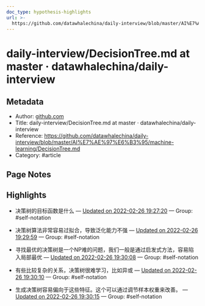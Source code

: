 ```yaml
---
doc_type: hypothesis-highlights
url: >-
  https://github.com/datawhalechina/daily-interview/blob/master/AI%E7%AE%97%E6%B3%95/machine-learning/DecisionTree.md
---
```


# daily-interview/DecisionTree.md at master · datawhalechina/daily-interview

## Metadata
- Author: [github.com]()
- Title: daily-interview/DecisionTree.md at master · datawhalechina/daily-interview
- Reference: https://github.com/datawhalechina/daily-interview/blob/master/AI%E7%AE%97%E6%B3%95/machine-learning/DecisionTree.md
- Category: #article

## Page Notes
## Highlights
- 决策树的目标函数是什么 — [Updated on 2022-02-26 19:27:20](https://hyp.is/D2E78Jb3EeyhuUvW8aILRA/github.com/datawhalechina/daily-interview/blob/master/AI%E7%AE%97%E6%B3%95/machine-learning/DecisionTree.md) — Group: #self-notation

- 决策树算法非常容易过拟合，导致泛化能力不强 — [Updated on 2022-02-26 19:29:59](https://hyp.is/bo6Rcpb3EeypxN_b7fcCAA/github.com/datawhalechina/daily-interview/blob/master/AI%E7%AE%97%E6%B3%95/machine-learning/DecisionTree.md) — Group: #self-notation

- 寻找最优的决策树是一个NP难的问题，我们一般是通过启发式方法，容易陷入局部最优 — [Updated on 2022-02-26 19:30:08](https://hyp.is/c71y2pb3Eey1Xmdl07mdyA/github.com/datawhalechina/daily-interview/blob/master/AI%E7%AE%97%E6%B3%95/machine-learning/DecisionTree.md) — Group: #self-notation

- 有些比较复杂的关系，决策树很难学习，比如异或 — [Updated on 2022-02-26 19:30:10](https://hyp.is/dSPsipb3EeymHvP3PiNANQ/github.com/datawhalechina/daily-interview/blob/master/AI%E7%AE%97%E6%B3%95/machine-learning/DecisionTree.md) — Group: #self-notation

- 生成决策树容易偏向于这些特征。这个可以通过调节样本权重来改善。 — [Updated on 2022-02-26 19:30:15](https://hyp.is/d8mO9Jb3Eey-8jPd2Z_gPQ/github.com/datawhalechina/daily-interview/blob/master/AI%E7%AE%97%E6%B3%95/machine-learning/DecisionTree.md) — Group: #self-notation





